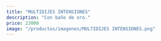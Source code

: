 ```yaml
---
title: "MULTIDIJES INTENSIONES"
description: "Con baño de oro."
price: 23000
image: "/productos/imagenes/MULTIDIJES INTENSIONES.png"
---
```


